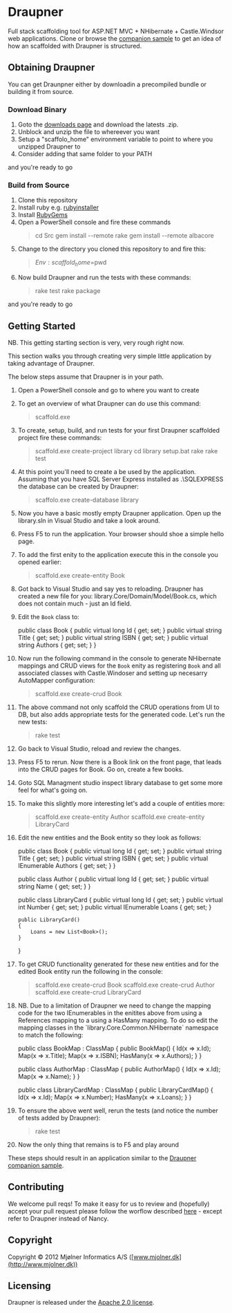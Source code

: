 Draupner
========

Full stack scaffolding tool for ASP.NET MVC + NHibernate + Castle.Windsor web applications.
Clone or browse the [companion sample](https://github.com/Draupner/DraupnerGeneratedSample) to get an idea of how an scaffolded with Draupner is structured. 


Obtaining Draupner
-------------------
You can get Draunpner either by downloadin a precompiled bundle or building it from source.


### Download Binary
1. Goto the [downloads page](https://github.com/Draupner/Draupner/downloads) and download the latests .zip.
2. Unblock and unzip the file to whereever you want 
3. Setup a "scaffolo_home" environment variable to point to where you unzipped Draupner to
4. Consider adding that same folder to your PATH

and you're ready to go

### Build from Source
1. Clone this repository
2. Install ruby e.g. [rubyinstaller](http://rubyinstaller.org/)
3. Install [RubyGems](http://rubygems.org/)
4. Open a PowerShell console and fire these commands
	> cd Src
	> gem install --remote rake
	> gem install --remote albacore
5. Change to the directory you cloned this repository to and fire this:
	> $Env:scaffold_home=$pwd
6. Now build Draupner and run the tests with these commands:
	> rake test
	> rake package

and you're ready to go

Getting Started
----------------
NB. This getting starting section is very, very rough right now.

This section walks you through creating very simple little application by taking advantage of Draupner.

The below steps assume that Draupner is in your path.

1. Open a PowerShell console and go to where you want to create 
2. To get an overview of what Draupner can do use this command:
	> scaffold.exe
3. To create, setup, build, and run tests for your first Draupner scaffolded project fire these commands:
	> scaffold.exe create-project library
	> cd  library
	> setup.bat
	> rake
	> rake test
4. At this point you'll need to create a be used by the application. Assuming that you have SQL Server Express installed as .\SQLEXPRESS the database can be created by Draupner:
	> scaffolo.exe create-database library
5. Now you have a basic mostly empty Draupner application. Open up the library.sln in Visual Studio and take a look around.
6. Press F5 to run the application. Your browser should shoe a simple hello page.
7. To add the first enity to the application execute this in the console you opened earlier:
	> scaffold.exe create-entity Book
8. Got back to Visual Studio and say yes to reloading. Draupner has created a new file for you: library.Core/Domain/Model/Book.cs, which does not contain much - just an Id field.
9. Edit the `Book` class to: 
	
	public class Book
    {
        public virtual long Id { get; set; }
        public virtual string Title { get; set; }
        public virtual string ISBN { get; set; }
        public virtual string Authors { get; set; }
    }

10. Now run the following command in the console to generate NHibernate mappings and CRUD views for the `Book` enity as registering `Book` and all associated classes with Castle.Windoser and setting up necesarry AutoMapper configuration:
	> scaffold.exe create-crud Book
11. The above command not only scaffold the CRUD operations from UI to DB, but also adds appropriate tests for the generated code. Let's run the new tests:
	> rake test
12. Go back to Visual Studio, reload and review the changes.
13. Press F5 to rerun. Now there is a Book link on the front page, that leads into the CRUD pages for Book. Go on, create a few books.
14. Goto SQL Managment studio inspect library database to get some more feel for what's going on.
15. To make this slightly more interesting let's add a couple of entities more:
	> scaffold.exe create-entity Author
	> scaffold.exe create-entity LibraryCard
16. Edit the new entities and the Book entity so they look as follows:

	public class Book
    {
        public virtual long Id { get; set; }
        public virtual string Title { get; set; }
        public virtual string ISBN { get; set; }
        public virtual IEnumerable<Author> Authors { get; set; }
    }

    public class Author
    {
        public virtual long Id { get; set; }
        public virtual string Name { get; set; }
    }

  	public class LibraryCard
    {
        public virtual long Id { get; set; }
        public virtual int Number { get; set; }
        public virtual IEnumerable<Book> Loans { get; set; }
    
        public LibraryCard()
        {
            Loans = new List<Book>();
        }
    }

17. To get CRUD functionality generated for these new entities and for the edited Book entity run the following in the console:
	> scaffold.exe create-crud Book
	> scaffold.exe create-crud Author
	> scaffold.exe create-crud LibraryCard
18. NB. Due to a limitation of Draupner we need to change the mapping code for the two IEnumerables in the enitites above from using a References mapping to a using a HasMany mapping. To do so edit the mapping classes in the ´library.Core.Common.NHibernate´ namespace to match the following:

 	public class BookMap : ClassMap<Book>
    {
        public BookMap()
        {
            Id(x => x.Id);
            Map(x => x.Title);
            Map(x => x.ISBN);
            HasMany<Author>(x => x.Authors);
        }
    }
	
    public class AuthorMap : ClassMap<Author>
    {
        public AuthorMap()
        {
            Id(x => x.Id);
            Map(x => x.Name);
        }
    }

    public class LibraryCardMap : ClassMap<LibraryCard>
    {
        public LibraryCardMap()
        {
            Id(x => x.Id);
            Map(x => x.Number);
            HasMany(x => x.Loans);
        }
    }

19. To ensure the above went well, rerun the tests (and notice the number of tests added by Draupner):
	> rake test
20. Now the only thing that remains is to F5 and play around

These steps should result in an application similar to the [Draupner companion sample](https://github.com/Draupner/DraupnerGeneratedSample).

Contributing
-------------
We welcome pull reqs!
To make it easy for us to review and (hopefully) accept your pull request please follow the worflow described [here](https://github.com/NancyFx/Nancy/wiki/Git-Workflow) - except refer to Draupner instead of Nancy.

Copyright
---------
Copyright © 2012 Mjølner Informatics A/S ([www.mjolner.dk](http://www.mjolner.dk))

Licensing
----------
Draupner is released under the [Apache 2.0 license](http://www.apache.org/licenses/LICENSE-2.0.html).